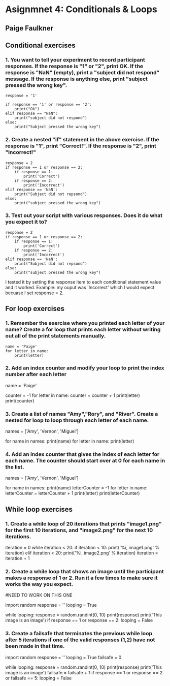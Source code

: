 
# Asignmnet 4: Conditionals & Loops 
## Paige Faulkner 


## Conditional exercises

### 1. You want to tell your experiment to record participant responses. If the response is "1" or "2", print OK. If the response is "NaN" (empty), print a "subject did not respond" message. If the response is anything else, print "subject pressed the wrong key".
```
response = '1'

if response == '1' or response == '2':
    print("Ok")
elif response == "NaN":
    print("subject did not respond")
else:
    print("Subject pressed the wrong key")
```


### 2. Create a nested "if" statement in the above exercise. If the response is "1", print "Correct!". If the response is "2", print "Incorrect!"
```
response = 2
if response == 1 or response == 2:
    if response == 1:
        print('Correct')
    if response == 2: 
        print('Incorrect')
elif response == 'NaN':
    print("Subject did not repsond")
else: 
    print("subject pressed the wrong key")
```

    
### 3. Test out your script with various responses. Does it do what you expect it to?

```
response = 2
if response == 1 or response == 2:
    if response == 1:
        print('Correct')
    if response == 2: 
        print('Incorrect')
elif response == 'NaN':
    print("Subject did not repsond")
else: 
    print("subject pressed the wrong key")
```

I tested it by setting the response item to each conditional statement value and it worked. 
Example: my ouput was 'Incorrect' which I would expect becuase I set response = 2. 

## For loop exercises

### 1. Remember the exercise where you printed each letter of your name? Create a for loop that prints each letter without writing out all of the print statements manually.
```
name = 'Paige'
for letter in name:
    print(letter)
```
### 2. Add an index counter and modify your loop to print the index number after each letter

name = 'Paige'

counter = -1
for letter in name:
    counter = counter + 1
    print(letter)
    print(counter)
    
### 3. Create a list of names "Amy","Rory", and "River". Create a nested for loop to loop through each letter of each name.

names = ['Amy', 'Vernon', 'Miguel']


for name in names:
    print(name)
    for letter in name: 
        print(letter)


### 4. Add an index counter that gives the index of each letter for each name. The counter should start over at 0 for each name in the list.

names = ['Amy', 'Vernon', 'Miguel']


for name in names:
    print(name)
    letterCounter = -1
    for letter in name: 
        letterCounter = letterCounter + 1 
        print(letter)
        print(letterCounter)


## While loop exercises


### 1. Create a while loop of 20 iterations that prints "image1.png" for the first 10 iterations, and "image2.png" for the next 10 iterations.


iteration = 0 
while iteration < 20:
    if iteration < 10:
        print('%i, image1.png' % iteration)
    elif iteration < 20:
        print('%i, image2.png' % iteration)
    iteration = iteration + 1
    

### 2. Create a while loop that shows an image until the participant makes a response of 1 or 2. Run it a few times to make sure it works the way you expect.


#NEED TO WORK ON THIS ONE

import random
response = ''
looping = True

while looping:
    response = random.randint(0, 10)
    print(response)
    print('This image is an image')
    if response == 1 or response == 2:
        looping = False

    

### 3. Create a failsafe that terminates the previous while loop after 5 iterations if one of the valid responses (1,2) have not been made in that time.
import random
response = ''
looping = True
failsafe = 0

while looping:
    response = random.randint(0, 10)
    print(response)
    print('This image is an image')
    failsafe = failsafe + 1 
    if response == 1 or response == 2 or failsafe == 5:
        looping = False
